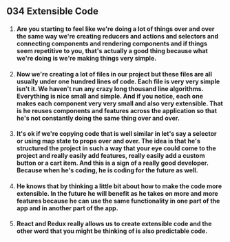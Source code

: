 ## 034 Extensible Code

1. #### Are you starting to feel like we're doing a lot of things over and over the same way we're creating reducers and actions and selectors and connecting components and rendering components and if things seem repetitive to you, that's actually a good thing because what we're doing is we're making things very simple.

>
2. #### Now we're creating a lot of files in our project but these files are all usually under one hundred lines of code. Each file is very very simple isn't it. We haven't run any crazy long thousand line algorithms. Everything is nice small and simple. And if you notice, each one makes each component very very small and also very extensible. That is he reuses components and features across the application so that he's not constantly doing the same thing over and over.
>
3. #### It's ok if we're copying code that is well similar in let's say a selector or using map state to props over and over. The idea is that he's structured the project in such a way that your eye could come to the project and really easily add features, really easily add a custom button or a cart item. And this is a sign of a really good developer. Because when he's coding, he is coding for the future as well.
>
4. #### He knows that by thinking a little bit about how to make the code more extensible. In the future he will benefit as he takes on more and more features because he can use the same functionality in one part of the app and in another part of the app.
>

5. #### React and Redux really allows us to create extensible code and the other word that you might be thinking of is also predictable code.
